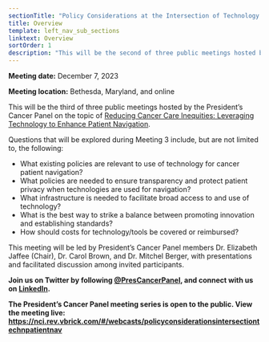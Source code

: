 ```yaml
---
sectionTitle: "Policy Considerations at the Intersection of Technology and Patient Navigation"
title: Overview
template: left_nav_sub_sections
linktext: Overview
sortOrder: 1
description: "This will be the second of three public meetings hosted by the President’s Cancer Panel on the topic of Reducing Cancer Care Inequities: Leveraging Technology to Enhance Patient Navigation."
---
```


**Meeting date:** December 7, 2023

**Meeting location:** Bethesda, Maryland, and online

This will be the third of three public meetings hosted by the President’s Cancer Panel on the topic of [Reducing Cancer Care Inequities: Leveraging Technology to Enhance Patient Navigation](/reports/2023/inequities/).

Questions that will be explored during Meeting 3 include, but are not limited to, the following:

- What existing policies are relevant to use of technology for cancer patient navigation?
- What policies are needed to ensure transparency and protect patient privacy when technologies are used for navigation?
- What infrastructure is needed to facilitate broad access to and use of technology?
- What is the best way to strike a balance between promoting innovation and establishing standards?
- How should costs for technology/tools be covered or reimbursed?

This meeting will be led by President’s Cancer Panel members Dr. Elizabeth Jaffee (Chair), Dr. Carol Brown, and Dr. Mitchel Berger, with presentations and facilitated discussion among invited participants.

**Join us on Twitter by following [@PresCancerPanel](https://twitter.com/PresCancerPanel), and connect with us on [LinkedIn](https://www.linkedin.com/company/president's-cancer-panel/).**

**The President’s Cancer Panel meeting series is open to the public. View the meeting live: [https://nci.rev.vbrick.com/#/webcasts/policyconsiderationsintersectiontechnpatientnav ](https://nci.rev.vbrick.com/#/webcasts/policyconsiderationsintersectiontechnpatientnav )**
